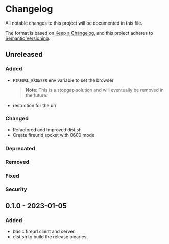 # Changelog

All notable changes to this project will be documented in this file.

The format is based on [Keep a Changelog](https://keepachangelog.com/en/1.0.0/),
and this project adheres to [Semantic Versioning](https://semver.org/spec/v2.0.0.html).

## Unreleased
### Added
- `FIREURL_BROWSER` env variable to set the browser
  > **Note**: This is a stopgap solution and will eventually be removed in the future.
- restriction for the uri

### Changed
- Refactored and Improved dist.sh
- Create fireurld socket with 0600 mode

### Deprecated

### Removed

### Fixed

### Security

## 0.1.0 - 2023-01-05
### Added
- basic fireurl client and server.
- dist.sh to build the release binaries.
